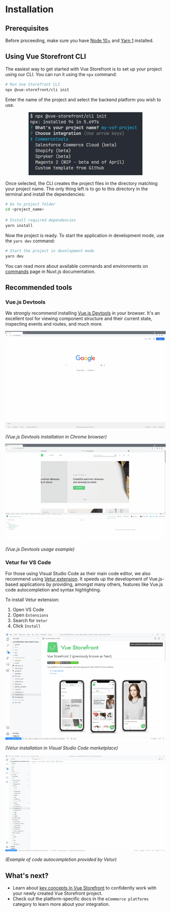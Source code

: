 # Installation

## Prerequisites

Before proceeding, make sure you have [Node 10+](https://nodejs.org/en/) and [Yarn 1](https://classic.yarnpkg.com/lang/en/) installed.

## Using Vue Storefront CLI

The easiest way to get started with Vue Storefront is to set up your project using our CLI. You can run it using the `npx` command:

```bash
# Run Vue Storefront CLI
npx @vue-storefront/cli init
```
Enter the name of the project and select the backend platform you wish to use.

<center>
  <img src="../images/cli.jpg" alt="Vue Storefront CLI" />
</center>

Once selected, the CLI creates the project files in the directory matching your project name. The only thing left is to go to this directory in the terminal and install the dependencies:

```bash
# Go to project folder
cd <project_name>

# Install required dependencies
yarn install
```

Now the project is ready. To start the application in development mode, use the `yarn dev` command:

```bash
# Start the project in development mode
yarn dev
```

You can read more about available commands and environments on [commands](https://nuxtjs.org/docs/2.x/get-started/commands/) page in Nuxt.js documentation.

## Recommended tools

### Vue.js Devtools

We strongly recommend installing [Vue.js Devtools](https://github.com/vuejs/vue-devtools#installation) in your browser. It's an excellent tool for viewing component structure and their current state, inspecting events and routes, and much more.

<center>
    <img src="../images/general/vue-js-devtools-install.gif" alt="Process of installing Vue.js Devtools plugin in Chrome browser"/>
</center>

*(Vue.js Devtools installation in Chrome browser)*

<center>
    <img src="../images/general/vue-js-devtools.gif" alt="Usage of Vue.js Devtools with Vue Storefront application"/>
</center>

*(Vue.js Devtools usage example)*

### Vetur for VS Code
For those using Visual Studio Code as their main code editor, we also recommend using [Vetur extension](https://marketplace.visualstudio.com/items?itemName=octref.vetur).
It speeds up the development of Vue.js-based applications by providing, amongst many others, features like Vue.js code autocompletion and syntax highlighting.

To install Vetur extension:
1. Open VS Code
2. Open `Extensions`
3. Search for `Vetur`
4. Click `Install`

<center>
    <img src="../images/general/vs-code-vetur-install.gif" alt="Process of installing of Vetur plugin in Visual Studio Code" />
</center>

*(Vetur installation in Visual Studio Code marketplace)*

<center>
    <img src="../images/general/vs-code-vetur.gif" alt="Example of autocompletion provided by Vetur" />
</center>

*(Example of code autocompletion provided by Vetur)*

## What's next?

- Learn about [key concepts in Vue Storefront](./key-concepts.html) to confidently work with your newly created Vue Storefront project.
- Check out the platform-specific docs in the `eCommerce platforms` category to learn more about your integration.
